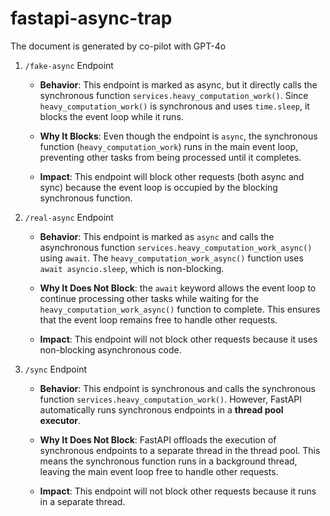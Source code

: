 # fastapi-async-trap

The document is generated by co-pilot with GPT-4o

1. `/fake-async` Endpoint
    - **Behavior**: This endpoint is marked as async, but it directly calls the synchronous function `services.heavy_computation_work()`. Since `heavy_computation_work()` is synchronous and uses `time.sleep`, it blocks the event loop while it runs.

    - **Why It Blocks**: Even though the endpoint is `async`, the synchronous function (`heavy_computation_work`) runs in the main event loop, preventing other tasks from being processed until it completes.

    - **Impact**: This endpoint will block other requests (both async and sync) because the event loop is occupied by the blocking synchronous function.

2. `/real-async` Endpoint
    - **Behavior**: This endpoint is marked as `async` and calls the asynchronous function `services.heavy_computation_work_async()` using `await`. The `heavy_computation_work_async()` function uses `await asyncio.sleep`, which is non-blocking.
  
    - **Why It Does Not Block**: the `await` keyword allows the event loop to continue processing other tasks while waiting for the `heavy_computation_work_async()` function to complete. This ensures that the event loop remains free to handle other requests.
  
    - **Impact**: This endpoint will not block other requests because it uses non-blocking asynchronous code.

3. `/sync` Endpoint
    - **Behavior**: This endpoint is synchronous and calls the synchronous function `services.heavy_computation_work()`. However, FastAPI automatically runs synchronous endpoints in a **thread pool executor**.
  
    - **Why It Does Not Block**: FastAPI offloads the execution of synchronous endpoints to a separate thread in the thread pool. This means the synchronous function runs in a background thread, leaving the main event loop free to handle other requests.

    - **Impact**: This endpoint will not block other requests because it runs in a separate thread.
